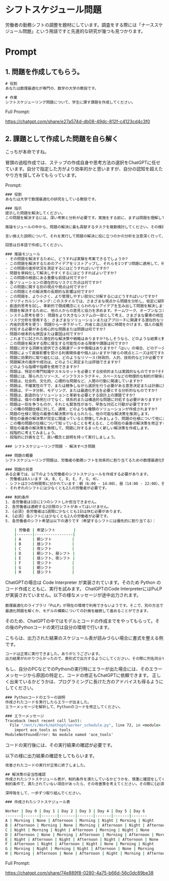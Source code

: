 
# シフトスケジュール問題

労働者の勤務シフトの調整を題材にしています。調査をする際には「ナーススケジュール問題」という用語ですと先進的な研究が幾つも見つかります。

# Prompt

## 1. 問題を作成してもらう。

```cmd
# 役割
あなたは数理最適化が専門の、数学の大学の教授です。

# 作業
シフトスケジューリング問題について、学生に課す課題を作成してください。
```

Full Prompt:

https://chatgpt.com/share/e27a574d-db08-49dc-812f-c4123cd4c3f0


## 2. 課題として作成した問題を自ら解く

こっちが本命ですね。

冒頭の過程作成では、ステップの作成自身や思考方法の選択をChatGPTに任せています。自分で指定した方がより効率的かと思いますが、自分の認知を超えたやり方を探してみてもらっています。

Prompt:
```cmd
### 役割
あなたは大学で数理最適化の研究をしている教授です。

### 指示
提示した問題を解決してください。
この問題を解決するには、深い考察と分析が必要です。実施をする前に、まずは問題を理解して、問題の解決に必要なステップを特定してください。ステップを実行していない回答はしないでください。

推論モジュールの中から、問題の解決に最も貢献するタスクを複数検討してください。その検討の結果の構造に基づいて、問題の解決に役に立つ具体的な言い方に言い換えてください。

言い換えた説明について、それを実行して問題の解決に役に立つのかの分析を注意深く行って、構造化された問題解決の為の最終的なプロンプトを作成してください。そのプロンプトを問題の解決のために実行してください。

回答は日本語で作成してください。

### 推論モジュール
- その問題を解決するために、どうすれば実験を考案できるでしょうか?
- この問題を解決するためのアイデアをリストアップし、それらを1つずつ問題に適用して、何か進歩が見られるかどうかを確認します。
- この問題の進捗状況を測定するにはどうすればいいですか?
- 問題を単純化して解決しやすくするにはどうすればよいですか?
- この問題の根底にある重要な前提は何ですか?
- 各ソリューションの潜在的なリスクと欠点は何ですか?
- この問題に関する別の視点や視点は何ですか?
- この問題とその解決策の長期的な影響は何ですか?
- この問題を、より小さく、より管理しやすい部分に分解するにはどうすればいいですか?
- クリティカルシンキング:このスタイルでは、さまざまな視点から問題を分析し、仮定に疑問を呈し、評価します。入手可能な証拠または情報。論理的推論、証拠に基づく意思決定、および識別に焦点を当てています。思考の潜在的な偏見や欠陥を考慮します。
- 創造的思考を試し、革新的で既成概念にとらわれないアイデアを生み出して問題を解決します。型破りなソリューションを模索し、従来の枠を超えて考え、想像力と独創性を奨励します。
- 問題を解決するために、他の人からの意見と協力を求めます。チームワーク、オープンなコミュニケーション、そしてグループの多様な視点と専門知識により、効果的な解決策を導き出します。
- システム思考を使う: 問題をより大きなシステムの一部として考え、さまざまな要素の相互関連性を理解します。問題に影響を与える根本的な原因、フィードバックループ、および相互依存性を特定し、全体的な開発に焦点を当てます。システム全体に対応するソリューションを考慮します。
- リスク分析を使用する: さまざまなソリューションまたはアプローチに関連する潜在的なリスク、不確実性、およびトレードオフを評価します。潜在的な結果と成功または失敗の可能性を評価し、情報に基づいた意思決定を行うことを強調します。リスクとベネフィットのバランスの取れた分析についてです。
- 内省的思考を使う: 問題から一歩下がって、内省と自己反省に時間をかけます。個人の偏見を検証し、問題解決に影響を与える可能性のある仮定、メンタルモデル、および改善するために過去の経験からオープンに学びます。
- 対処する必要がある核心的な問題または問題は何ですか?
- 問題の根本的な原因または要因は何ですか?
- これまでに試された潜在的な解決策や戦略はありますか?もしそうなら、どのような結果と教訓が得られましたか?
- この問題を解決する際に発生する可能性のある障害や課題は何ですか?
- 問題に対する洞察を提供できる関連データや情報はありますか?「はい」の場合、どのデータソースが利用可能か、また、どのように分析すればよいのでしょうか。
- 問題によって直接影響を受ける利害関係者や個人はいますか?彼らの視点とニーズは何ですか?
- 問題に効果的に取り組むには、どのようなリソース(財政的、人的、技術的など)が必要ですか?
- 問題解決の進捗や成功は、どのように測定または評価できますか?
- どのような指標や指標を使用できますか?
- 問題は、特定の専門知識やスキルセットを必要とする技術的または実践的なものですか?それとも、どちらかというと概念的なものなのか、それとも理論的な問題ですか?
- 問題には、限られたリソース、インフラストラクチャ、スペースなどの物理的な制約が関係していますか?
- 問題は、社会的、文化的、心理的な問題など、人間の行動に関連していますか?
- 問題は、不確実性の下で、または競争しながら選択を行う必要がある意思決定または計画に関係していますか?
- 問題は、データ分析、モデリング、または最適化手法を必要とする分析的なものですか?
- 問題は、創造的なソリューションと革新を必要とする設計上の課題ですか?
- 問題は、個々の事例だけでなく、体系的または構造的な問題に対処する必要がありますか?
- 問題は一刻を争うものか、それとも緊急性があり、早急な対応と行動が必要ですか?
- この種の問題仕様に対して、通常、どのような種類のソリューションが作成されますか?
- 問題の仕様と現在の最善の解決策が与えられたら、他の可能な解決策を推測します。
- 現在の最善の解決策が完全に間違っていると想像してみましょう、問題の仕様について他にどのような考え方がありますか?
- この種の問題の仕様について知っていることを考えると、この現在の最善の解決策を修正する最善の方法は何ですか?
- 現在の最善の解決策を無視して、問題に対するまったく新しい解決策を作成します。
- 段階的に考えてみましょう。
- 段階的に計画を立て、良い概念と説明を持って実行しましょう。

### シフトスケジューリング問題 - 解決すべき問題

### 問題の概要
シフトスケジューリング問題は、労働者の勤務シフトを効率的に割り当てるための数理最適化問題です。この課題では、あなたは特定の制約条件の下で労働者にシフトを割り当てるモデルを構築し、最適解を求めることが求められます。

### 問題の背景
ある企業では、以下のような労働者のシフトスケジュールを作成する必要があります。
- 労働者は8人います（A, B, C, D, E, F, G, H）。
- シフトは3つの時間帯に分かれています：朝（6:00 - 14:00）、昼（14:00 - 22:00）、夜（22:00 - 6:00）。
- それぞれのシフトには少なくとも2人の労働者が必要です。

### 制約条件
1. 各労働者は1日に1つのシフトしか担当できません。
2. 各労働者は連続する2日間のシフトがあってはいけません。
3. {必須} 各労働者は1週間に少なくとも1日は休む必要があります。
4. {必須} 各シフトには少なくとも2人の労働者が必要です。
5. 各労働者のシフト希望は以下の通りです（希望するシフトには優先的に割り当てる）：

    | 労働者 | 希望シフト        |
    |-------|-----------------|
    | A     | 朝シフト         |
    | B     | 昼シフト         |
    | C     | 夜シフト         |
    | D     | 朝シフト、昼シフト |
    | E     | 昼シフト、夜シフト |
    | F     | 夜シフト         |
    | G     | 朝シフト         |
    | H     | 昼シフト         |

```

ChatGPTの場合は Code Interpreter が実装されています。そのため Python のコード作成とともに、実行を試みます。
ChatGPTのCode InterpreterにはPuLPが実装されていません。以下の様なメッセージが途中出力されます。

`数理最適化のライブラリ「PuLP」が現在の環境で利用できないようです。そこで、別の方法で最適化問題を解くか、モデルの構築についての計画を継続して進めることができます。`

そのため、ChatGPTの中ではモデルとコードの作成までをやってもらって。その後のPythonコードの実行は自分の環境で行います。

こちらは、出力された結果のスケジュール表が読みづらい場合に書式を整える例です。

```cmd
コードは正常に実行できました。ありがとうございます。
出力結果がわかりづらかったので、表形式で出力するようにしてください。その際に列名同士やデータは「|」で区切ってください。
```

もし、自分のPCなどでのPythonの実行時にエラーが出た場合には、そのエラーメッセージから原因の特定と、コードの修正もChatGPTに依頼できます。
正しく出来ているかどうかは、プログラミングに長けた方のアドバイスも得るようにしてください。

```cmd
### Pythonコードのエラーの説明
作成されたコードを実行したらエラーが出ました。
エラーメッセージを解析して、Pythonのコードを修正してください。

### エラーメッセージ
Traceback (most recent call last):
  File "/mnt/c/Work/mathopt/worker_schedule.py", line 72, in <module>
    import ace_tools as tools
ModuleNotFoundError: No module named 'ace_tools'
```

コードの実行後には、その実行結果の確認が必要です。

以下の様に出力結果の確認をしてもらいます。

```cmd
改善されたコードの実行が正常に終了しました。

## 解決策の妥当性確認
作成されたシフトスケジュール表が、制約条件を満たしているかどうかを、慎重に確認をしてください。
制約条件で、満たされていない項目があったら、その改善策を考えてください。その際に{必須}とマークされている事項を優先してください。

深呼吸をして、一歩ずつ取り組んでください。

### 作成されたシフトスケジュール表

Worker | Day 0 | Day 1 | Day 2 | Day 3 | Day 4 | Day 5 | Day 6
-------|-------|-------|-------|-------|-------|-------|-------
A | Morning | None | Afternoon | Morning | Night | Morning | Night
B | Afternoon | Morning | None | Morning | Afternoon | Night | Afternoon
C | Night | Morning | Night | Afternoon | Morning | Night | None
D | Afternoon | None | Morning | Afternoon | Morning | Afternoon | Morning
E | Night | Afternoon | Night | Afternoon | Night | Afternoon | None
F | Afternoon | Night | Afternoon | Night | None | Morning | Night
G | Morning | Night | Morning | Night | Afternoon | None | Morning
H | Morning | Afternoon | None | Afternoon | Night | Morning | Afternoon

```

Full Prompt:

https://chatgpt.com/share/74e889f8-0280-4a75-b66d-56c0dc89be38